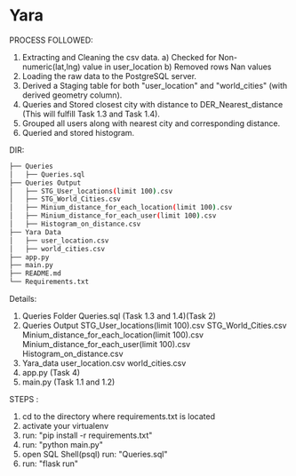 # Yara 
PROCESS FOLLOWED:
1. Extracting and Cleaning the csv data.
	a) Checked for Non-numeric(lat,lng) value in user_location
	b) Removed rows Nan values
2. Loading the raw data to the PostgreSQL server.
3. Derived a Staging table for both "user_location" and "world_cities" (with derived geometry column).
4. Queries and Stored closest city with distance to DER_Nearest_distance (This will fulfill Task 1.3 and Task 1.4).
5. Grouped all users along with nearest city and corresponding
distance.
6. Queried and stored histogram.

DIR:

```bash
├── Queries
│   ├── Queries.sql
├── Queries Output
│   ├── STG_User_locations(limit 100).csv
│   ├── STG_World_Cities.csv
│   ├── Minium_distance_for_each_location(limit 100).csv
│   ├── Minium_distance_for_each_user(limit 100).csv
│   ├── Histogram_on_distance.csv
├── Yara Data
│   ├── user_location.csv
│   ├── world_cities.csv
├── app.py
├── main.py
├── README.md
└── Requirements.txt
```

Details:
1. Queries Folder
	Queries.sql (Task 1.3 and 1.4)(Task 2)
2. Queries Output
	STG_User_locations(limit 100).csv
	STG_World_Cities.csv
	Minium_distance_for_each_location(limit 100).csv
	Minium_distance_for_each_user(limit 100).csv
	Histogram_on_distance.csv
3. Yara_data
	user_location.csv
	world_cities.csv
4. app.py (Task 4)
5. main.py (Task 1.1 and 1.2)

STEPS : 

1. cd to the directory where requirements.txt is located
2. activate your virtualenv
3. run: "pip install -r requirements.txt"
4. run: "python main.py"
5. open SQL Shell(psql) run: "Queries.sql"
6. run: "flask run"
